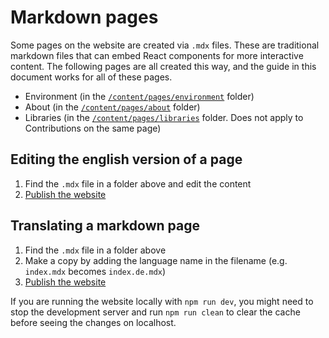 # Markdown pages

Some pages on the website are created via `.mdx` files. These are traditional markdown files that can embed React components for more interactive content. The following pages are all created this way, and the guide in this document works for all of these pages.

- Environment (in the [`/content/pages/environment`](/content/pages/environment) folder)
- About (in the [`/content/pages/about`](`/content/pages/about`) folder)
- Libraries (in the [`/content/pages/libraries`](`/content/pages/libraries`) folder. Does not apply to Contributions on the same page)

## Editing the english version of a page

1. Find the `.mdx` file in a folder above and edit the content
2. [Publish the website](/docs/publish)

## Translating a markdown page

1. Find the `.mdx` file in a folder above
2. Make a copy by adding the language name in the filename (e.g. `index.mdx` becomes `index.de.mdx`)
3. [Publish the website](/docs/publish)

If you are running the website locally with `npm run dev`, you might need to stop the development server and run `npm run clean` to clear the cache before seeing the changes on localhost.
